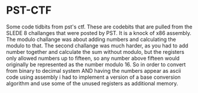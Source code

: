 # PST-CTF
Some code tidbits from pst's ctf. These are codebits that are pulled from the SLEDE 8 challanges that were posted by PST. It is a knock of x86 assembly. The modulo challange was about adding numbers and calculating the modulo to that. The second challange was much harder, as you had to add number together and calculate the sum without modulo, but the registers only allowed numbers up to fifteen, so any number above fifteen would originally be represented as the number modulo 16. So in order to convert from binary to decimal system AND having the numbers appear as ascii code using assembly i had to implement a version of a base conversion algorithm and use some of the unused registers as additional memory.  
